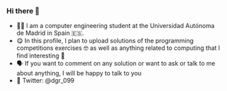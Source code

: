 ### Hi there 👋

- 👨‍💻 I am a computer engineering student at the Universidad Autónoma de Madrid in Spain 🇪🇸.
- 😋 In this profile, I plan to upload solutions of the programming competitions exercises 🤓 as well as anything related to computing that I find interesting 🤔
- 🗣 If you want to comment on any solution or want to ask or talk to me about anything, I will be happy to talk to you
- 📩 Twitter: @dgr_099

<!--
**dgr099/dgr099** is a ✨ _special_ ✨ repository because its `README.md` (this file) appears on your GitHub profile.

Here are some ideas to get you started:

- 🔭 I’m currently working on ...
- 🌱 I’m currently learning ...
- 👯 I’m looking to collaborate on ...
- 🤔 I’m looking for help with ...
- 💬 Ask me about ...
- 📫 How to reach me: ...
- 😄 Pronouns: ...
- ⚡ Fun fact: ...

